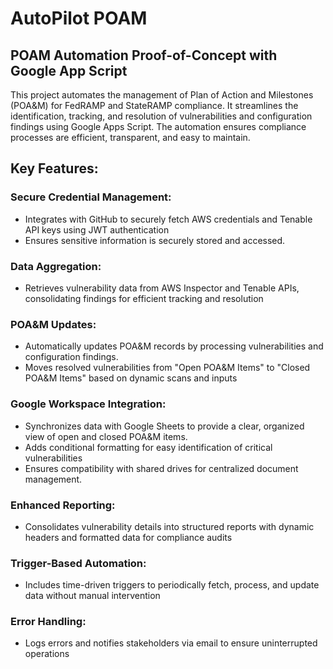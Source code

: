 # AutoPilot POAM

## POAM Automation Proof-of-Concept with Google App Script

This project automates the management of Plan of Action and Milestones (POA&M) for FedRAMP and StateRAMP compliance. It streamlines the identification, tracking, and resolution of vulnerabilities and configuration findings using Google Apps Script. The automation ensures compliance processes are efficient, transparent, and easy to maintain.

## Key Features:

### Secure Credential Management:
- Integrates with GitHub to securely fetch AWS credentials and Tenable API keys using JWT authentication
- Ensures sensitive information is securely stored and accessed.

### Data Aggregation:
- Retrieves vulnerability data from AWS Inspector and Tenable APIs, consolidating findings for efficient tracking and resolution

### POA&M Updates:
- Automatically updates POA&M records by processing vulnerabilities and configuration findings.
- Moves resolved vulnerabilities from "Open POA&M Items" to "Closed POA&M Items" based on dynamic scans and inputs

### Google Workspace Integration:
- Synchronizes data with Google Sheets to provide a clear, organized view of open and closed POA&M items.
- Adds conditional formatting for easy identification of critical vulnerabilities
- Ensures compatibility with shared drives for centralized document management.

### Enhanced Reporting:
- Consolidates vulnerability details into structured reports with dynamic headers and formatted data for compliance audits

### Trigger-Based Automation:
- Includes time-driven triggers to periodically fetch, process, and update data without manual intervention

### Error Handling:
- Logs errors and notifies stakeholders via email to ensure uninterrupted operations

